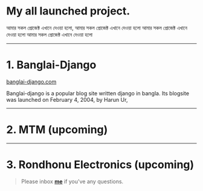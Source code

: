 # My all launched project.

আমার সকল প্রোজেক্ট এখানে দেওয়া হলো, আমার সকল প্রোজেক্ট এখানে দেওয়া হলো আমার সকল প্রোজেক্ট এখানে দেওয়া হলো আমার সকল প্রোজেক্ট এখানে দেওয়া হলো

---


# 1. Banglai-Django 

[banglai-django.com](http://www.banglai-django.com/)

Banglai-django is a popular blog site written django in bangla.
Its blogsite was launched on February 4, 2004, by Harun Ur,



---


# 2. MTM (upcoming)


---

# 3. Rondhonu Electronics (upcoming)


> Please inbox **[me](https://www.facebook.com/shoriot)** if you've any questions.